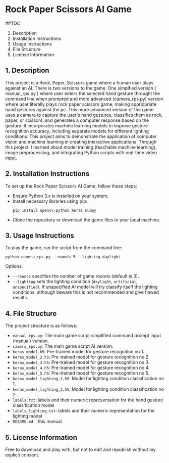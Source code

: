 # Rock Paper Scissors AI Game

##TOC
1. Description
2. Installation Instructions
3. Usage Instructions
4. File Structure
5. License Information

## 1. Description

This project is a Rock, Paper, Scissors game where a human user plays against an AI. There is two versions to the game. One simplfied version ( manual_rps.py ) where user enters the selected hand gesture throught the command line when prompted and more advanced (camera_rps.py) version where user literally plays rock paper scissors game, making appriopriate hand gestures against the pc. This more advanced version of the game uses a camera to capture the user's hand gestures, classifies them as rock, paper, or scissors, and generates a computer response based on the gesture. It incorporates machine learning models to improve gesture recognition accuracy, including separate models for different lighting conditions. This project aims to demonstrate the application of computer vision and machine learning in creating interactive applications. Through this project, I learned about model training (teachable machine learning), image preprocessing, and integrating Python scripts with real-time video input.

## 2. Installation Instructions
To set up the Rock Paper Scissors AI Game, follow these steps:
- Ensure Python 3.x is installed on your system.
- Install necessary libraries using pip:
  ```
  pip install opencv-python keras numpy
  ```
- Clone the repository or download the game files to your local machine.

## 3. Usage Instructions
To play the game, run the script from the command line:
```
python camera_rps.py --rounds 5 --lighting daylight
```
Options:
- `--rounds` specifies the number of game rounds (default is 3).
- `--lighting` sets the lighting condition (`daylight`, `artificial`, `unspecified`). If unspecified AI model will try classify itself the lighting conditions, although beware this is not recommended and give flawed results.

## 4. File Structure
The project structure is as follows:
- `manual_rps.py`: The main game script simplified command prompt input (manual) version.
- `camera_rps.py`: The main game script AI version.
- `keras_model.h5`: Pre-trained model for gesture recognition no 1.
- `keras_model_2.h5`: Pre-trained model for gesture recognition no 2.
- `keras_model_3.h5`: Pre-trained model for gesture recognition no 3.
- `keras_model_4.h5`: Pre-trained model for gesture recognition no 4.
- `keras_model_5.h5`: Pre-trained model for gesture recognition no 5.
- `keras_model_lighting_1.h5`: Model for lighting condition classification no 1.
- `keras_model_lighting_2.h5`: Model for lighting condition classification no 2.
- `labels.txt`: labels and their numeric representation for the hand gesture classification model
- `labels_lighting.txt`: labels and their numeric representation for the lighting model
- `README.md `: this manual

## 5. License Information
Free to download and play with, but not to edit and republish without my explicit consent.
